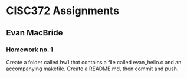 # CISC372 Assignments

## Evan MacBride

### Homework no. 1

Create a folder called hw1 that contains a file called evan_hello.c and an accompanying makefile. Create a README.md, then commit and push. 
